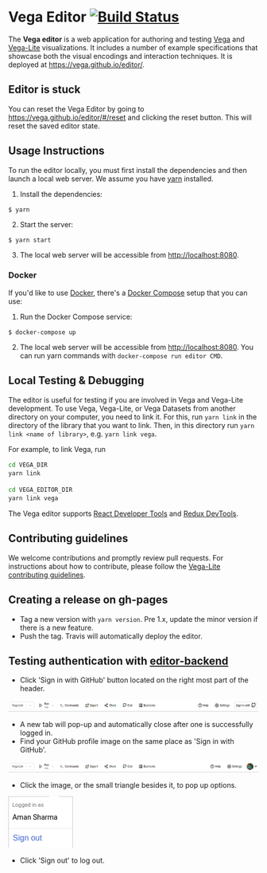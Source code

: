 # Vega Editor [![Build Status](https://travis-ci.org/vega/editor.svg?branch=master)](https://travis-ci.org/vega/editor)

The **Vega editor** is a web application for authoring and testing [Vega](https://github.com/vega/vega) and [Vega-Lite](https://vega.github.io/vega-lite) visualizations. It includes a number of example specifications that showcase both the visual encodings and interaction techniques. It is deployed at https://vega.github.io/editor/.

## Editor is stuck

You can reset the Vega Editor by going to https://vega.github.io/editor/#/reset and clicking the reset button. This will reset the saved editor state.

## Usage Instructions

To run the editor locally, you must first install the dependencies and then launch a local web server. We assume you have [yarn](https://yarnpkg.com/) installed.

1. Install the dependencies:

```
$ yarn
```

2. Start the server:

```
$ yarn start
```

3. The local web server will be accessible from [http://localhost:8080](http://localhost:8080).

### Docker

If you'd like to use [Docker](https://docs.docker.com/engine/docker-overview/), there's a [Docker Compose](https://docs.docker.com/compose/overview/) setup that you can use:

1. Run the Docker Compose service:

```
$ docker-compose up
```

2. The local web server will be accessible from [http://localhost:8080](http://localhost:8080). You can run yarn commands with `docker-compose run editor CMD`.

## Local Testing & Debugging

The editor is useful for testing if you are involved in Vega and Vega-Lite development. To use Vega, Vega-Lite, or Vega Datasets from another directory on your computer, you need to link it. For this, run `yarn link` in the directory of the library that you want to link. Then, in this directory run `yarn link <name of library>`, e.g. `yarn link vega`.

For example, to link Vega, run

```bash
cd VEGA_DIR
yarn link

cd VEGA_EDITOR_DIR
yarn link vega
```

The Vega editor supports [React Developer Tools](https://github.com/facebook/react-devtools) and [Redux DevTools](https://github.com/zalmoxisus/redux-devtools-extension).

## Contributing guidelines

We welcome contributions and promptly review pull requests. For instructions about how to contribute, please follow the [Vega-Lite contributing guidelines](https://github.com/vega/vega-lite/blob/master/CONTRIBUTING.md).

## Creating a release on gh-pages

- Tag a new version with `yarn version`. Pre 1.x, update the minor version if there is a new feature.
- Push the tag. Travis will automatically deploy the editor.

## Testing authentication with [editor-backend](https://vega.now.sh/)

- Click 'Sign in with GitHub' button located on the right most part of the header.

![header](./public/header-sign-in.png)

- A new tab will pop-up and automatically close after one is successfully logged in.
- Find your GitHub profile image on the same place as 'Sign in with GitHub'.

![header](./public/header-sign-out.png)

- Click the image, or the small triangle besides it, to pop up options.

![menu](./public/profile-menu.png)

- Click 'Sign out' to log out.
